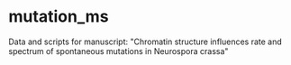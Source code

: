 # mutation_ms
Data and scripts for manuscript: "Chromatin structure influences rate and spectrum of spontaneous mutations in Neurospora crassa"

